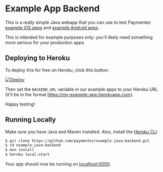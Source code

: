 # Example App Backend

This is a really simple Java webapp that you can use to test Paymentez [example iOS apps](https://github.com/paymentez/paymentez-ios-example) and
[example Android apps](https://github.com/paymentez/paymentez-android-example).

This is intended for example purposes only: you'll likely need something more serious for your production apps.

## Deploying to Heroku

To deploy this for free on Heroku, click this button:

[![Deploy](https://www.herokucdn.com/deploy/button.png)](https://heroku.com/deploy)

Then set the `BACKEND_URL` variable in our example apps to your Heroku URL (it'll be in the format https://my-example-app.herokuapp.com).

Happy testing!



## Running Locally

Make sure you have Java and Maven installed.  Also, install the [Heroku CLI](https://cli.heroku.com/).

```sh
$ git clone https://github.com/paymentez/example-java-backend.git
$ cd example-java-backend
$ mvn install
$ heroku local:start
```

Your app should now be running on [localhost:5000](http://localhost:5000/).